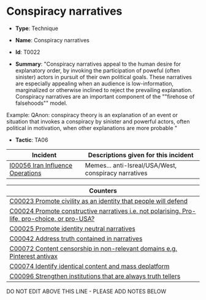 # Conspiracy narratives

* **Type**: Technique

* **Name**: Conspiracy narratives

* **Id**: T0022

* **Summary**: "Conspiracy narratives appeal to the human desire for explanatory order, by invoking the participation of poweful (often sinister) actors in pursuit of their own political goals. These narratives are especially appealing when an audience is low-information, marginalized or otherwise inclined to reject the prevailing explanation. Conspiracy narratives are an important component of the ""firehose of falsehoods"" model.   

Example: QAnon: conspiracy theory is an explanation of an event or situation that invokes a conspiracy by sinister and powerful actors, often political in motivation, when other explanations are more probable "

* **Tactic**: TA06


| Incident | Descriptions given for this incident |
| -------- | -------------------- |
| [I00056 Iran Influence Operations](../incidents/I00056.md) | Memes... anti-Isreal/USA/West, conspiracy narratives |



| Counters |
| -------- |
| [C00023 Promote civility as an identity that people will defend](../counters/C00023.md) |
| [C00024 Promote constructive narratives i.e. not polarising.  Pro-life, pro-choice, or pro-USA?](../counters/C00024.md) |
| [C00025 Promote identity neutral narratives](../counters/C00025.md) |
| [C00042 Address truth contained in narratives](../counters/C00042.md) |
| [C00072 Content censorship in non-relevant domains e.g. Pinterest antivax](../counters/C00072.md) |
| [C00074 Identify identical content and mass deplatform](../counters/C00074.md) |
| [C00096 Strengthen institutions that are always truth tellers](../counters/C00096.md) |


DO NOT EDIT ABOVE THIS LINE - PLEASE ADD NOTES BELOW